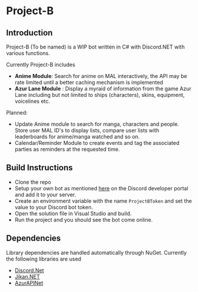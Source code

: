 # Project-B

## Introduction
Project-B (To be named) is a WIP bot written in C# with Discord.NET with various functions. 

Currently Project-B includes
- **Anime Module**: Search for anime on MAL interactively, the API may be rate limited until a better caching mechanism is implemented
- **Azur Lane Module** : Display a myraid of information from the game Azur Lane including but not limited to ships (characters), skins, equipment, voicelines etc.

Planned:
- Update Anime module to search for manga, characters and people. Store user MAL ID's to display lists, compare user lists with leaderboards for anime/manga watched and so on.
- Calendar/Reminder Module to create events and tag the associated parties as reminders at the requested time.

## Build Instructions
- Clone the repo
- Setup your own bot as mentioned [here](https://docs.stillu.cc/guides/getting_started/first-bot.html) on the Discord developer portal and add it to your server.
- Create an environment variable with the name `ProjectBToken` and set the value to your Discord bot token.
- Open the solution file in Visual Studio and build.
- Run the project and you should see the bot come online.

## Dependencies
Library dependencies are handled automatically through NuGet. Currently the following libraries are used
- [Discord.Net](https://github.com/discord-net/Discord.Net)
- [Jikan.NET](https://github.com/Ervie/jikan.net)
- [AzurAPINet](https://github.com/AzurAPI/AzurAPINet)
